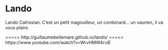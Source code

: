 Lando
=====
<p>Lando Calrissian. C’est un petit magouilleur, un combinard... un vaurien, il va vous plaire.</p>
=====
http://guillaumebellemare.github.io/lando/
=====
https://www.youtube.com/watch?v=WrvHMW4rviE

